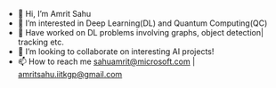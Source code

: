 - 👋 Hi, I’m Amrit Sahu
- 👀 I’m interested in Deep Learning(DL) and Quantum Computing(QC)
- 🌱 Have worked on DL problems involving graphs, object detection| tracking etc.
- 💞️ I’m looking to collaborate on interesting AI projects!
- 📫 How to reach me sahuamrit@microsoft.com | amritsahu.iitkgp@gmail.com

<!---
sahamrit/sahamrit is a ✨ special ✨ repository because its `README.md` (this file) appears on your GitHub profile.
You can click the Preview link to take a look at your changes.
--->
